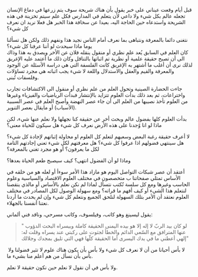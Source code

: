 

قبل أيام وقعت عيناني على خبر يقول بأن هناك شريحة سوف يتم زرعها في دماغ الإنسان تجعله عالم بكل شيء ولا داعي لأن يتعلم في المدارس فكل علم سيتم تخزينة في هذه الشريحة واستدعاه حين الحاجة اليه، بعيدا عن سخافة هذا الخبر هل فعلا نريد ان نعرف كل شيء؟  


نتغنى دائما بالمعرفة ونتباهى بما نعرف أمام الناس نجيد هذا ونفهم ذلك ولكن هل تسألنا يوما ماذا سيحدث لو أننا عرفنا كل شيء؟  
كان العلم في السابق يُعد علم نظري أو منقول  ينقله فلان عن الأخر ويصدق به هذا وذاك الى أن تصبح حقيقة علمية أو نظرية تم اثباتها بالتناقل وكان ذلك ما أعتمد عليه الإغريق لذلك نرى أن أغلب ما أشتهر به الإغريق كانت الفلسفة التي هي دراسة الأسئلة عن الوجود والمعرفة والقيم والعقل والاستدلال واللغة لا شيء يجب اثباته هي مجرد تساؤلات وفلسفات تُبنى. 

جاءت الحضارة الصينية وتحول العلم من علم نظري أو منقول الى الاكتشافات تجارب واختراعات، ثم بعد ذلك بدأت العلوم تتزايد بالإنتشار فبدأت الرياضيات والفيزياء وغيرها من العلوم تأخذ نصيبها من العلم الى أن جاء عصر النهضة وأصبح  ​العلم في عصر السببية (الأسباب) أو مايقال بعصر التنوير. 

بدأت العلوم كلها بفضول عالم وبحث أخر عن حقيقة كنا نجهلها ولا نعلم عنها شيء، لكن ماذا لو انا  وٌجدنا على هذه الأرض  نعرف كل شيء هل سيكون للحياة معنى؟  

لا أعرف حقيقة رغبة البعض وسعيهم لتعلم كل العلوم او محاولة إثباتهم لإجادة كل شيء؟  
هل سينتهي فضولهم اذا عرفوا كل شيء؟ هل معرفتهم لكل شيء تعني إجادتهم التامة لكل ما يعرفون؟ أو هو مجرد تغني بالمعرفة؟ 

 ​وماذا لو أن الفضول انتهى؟ كيف سيصبح طعم الحياة بعدها؟ 

أعتقد أن عصر شبكات التواصل اليوم هو مازاد هذا الأمر سوءأ أو لعله هو من خلقه في الأساس تمتلي صفحاتنا ب متخصصون في مختلف العلوم الاقتصاد والسياسية وعلوم الحاسب وغيرها 
ومع كل سلسة تُكتب نتسأل لماذا لم نكن نعلم بالأساس أو مالذي ينقصنا لنتعلم هذا الشيء أو كيف أفهم ما قراته؟
​ومع سهولة الوصول لكل المصادر في مختلف العلوم نعتقد أن الأمر بتلك السهولة لنلحق الجميع ونتعلم كل شيء وإن لم يحدث ما أردنا نعتنا أنفسنا بالجهلاء. 
​

يقول ليسينغ وهو كاتب، وفيلسوف، وكاتب مسرحي، وناقد فني ألماني:

>  " لو كان بيد الربّ لا إله إلا هو بيده اليمنى الحقيقة كاملة وبيسراه البحث الدؤوب عنها المترافق مع السّعي الدائم والخطأ لجثوت على ركبتي عند يسراه وقلت له: إلهي أعطني ما في يدك اليسرى أما الحقيقة كلّها فهي التي تليق بمجدك وجلالك" 
​


​
لا بأس أحيانا من أن لا نعرف كل شيء ولا بأس بأن يكون هناك علوم لا تثير فضولنا ولا بأس بأن نسأل من هم أعلم منا بشيء ما. 

ولا بأس في أن نقول لا نعلم حين نكون حقيقة لا نعلم. 
​
